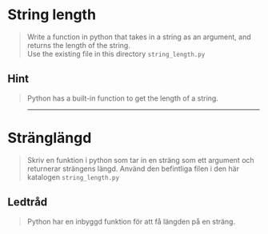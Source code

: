 # String length
> Write a function in python that takes in a string as an argument, and returns
> the length of the string.  
> Use the existing file in this directory `string_length.py`

## Hint
> Python has a built-in function to get the length of a string.

> ----------------------------------------------------------------------------

# Stränglängd
> Skriv en funktion i python som tar in en sträng som ett argument och returnerar
> strängens längd.
> Använd den befintliga filen i den här katalogen `string_length.py`

## Ledtråd
> Python har en inbyggd funktion för att få längden på en sträng.

